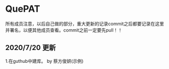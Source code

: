 # QuePAT
所有成员注意，以后自己做的部分，重大更新的记录commit之后都要记录在这里并署名，以便其他成员查看。commit之前一定要先pull！！
## 2020/7/20 更新
1.在guthub中建库。 by 蔡方俊妍(示例)
